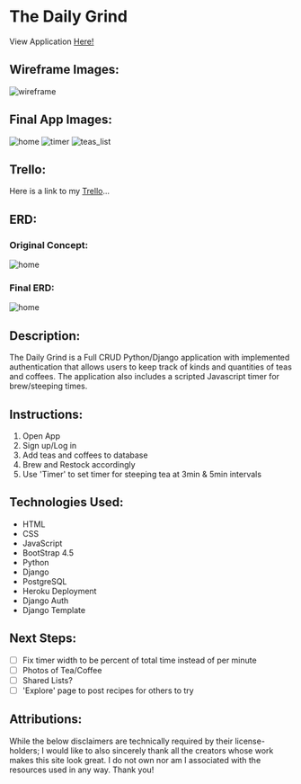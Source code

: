 # The Daily Grind

View Application [Here!](https://the-daily-grind2021.herokuapp.com/)

## Wireframe Images:

![wireframe](images/Examples@2x.png)

## Final App Images:

![home](images/home.png)
![timer](images/Screen%20Shot%202021-02-09%20at%2011.32.09%20PM.png)
![teas_list](images/Screen%20Shot%202021-02-09%20at%2011.32.20%20PM.png)

## Trello:

Here is a link to my [Trello](https://trello.com/b/KTqlafnG/daily-dose)...

## ERD:

### Original Concept:

![home](images/Unit4ERD.png)

### Final ERD:

![home](images/NewUnit4.png)

## Description:
The Daily Grind is a Full CRUD Python/Django application with implemented authentication that allows users to keep track of kinds and quantities of teas and coffees. The application also includes a scripted Javascript timer for brew/steeping times.
## Instructions:

1. Open App
2. Sign up/Log in
3. Add teas and coffees to database
4. Brew and Restock accordingly
5. Use 'Timer' to set timer for steeping tea at 3min & 5min intervals

## Technologies Used:

- HTML
- CSS
- JavaScript
- BootStrap 4.5
- Python
- Django
- PostgreSQL
- Heroku Deployment
- Django Auth
- Django Template

## Next Steps:

- [ ] Fix timer width to be percent of total time instead of per minute
- [ ] Photos of Tea/Coffee
- [ ] Shared Lists?
- [ ] 'Explore' page to post recipes for others to try

## Attributions:

While the below disclaimers are technically required by their license-holders; I would like to also sincerely thank all the creators whose work makes this site look great. I do not own nor am I associated with the resources used in any way. Thank you!

